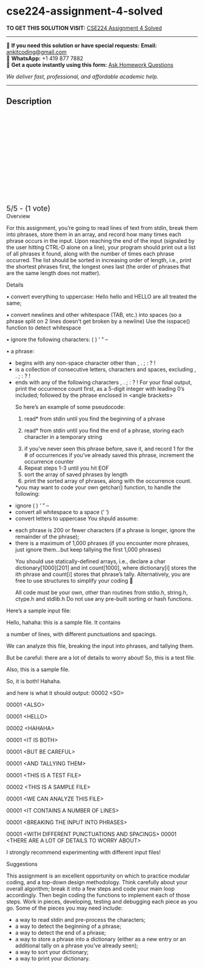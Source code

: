 # cse224-assignment-4-solved
**TO GET THIS SOLUTION VISIT:** [CSE224 Assignment 4 Solved](https://www.ankitcodinghub.com/product/cse224-assignment-4-solved/)


---

📩 **If you need this solution or have special requests:** **Email:** ankitcoding@gmail.com  
📱 **WhatsApp:** +1 419 877 7882  
📄 **Get a quote instantly using this form:** [Ask Homework Questions](https://www.ankitcodinghub.com/services/ask-homework-questions/)

*We deliver fast, professional, and affordable academic help.*

---

<h2>Description</h2>



<div class="kk-star-ratings kksr-auto kksr-align-center kksr-valign-top" data-payload="{&quot;align&quot;:&quot;center&quot;,&quot;id&quot;:&quot;95951&quot;,&quot;slug&quot;:&quot;default&quot;,&quot;valign&quot;:&quot;top&quot;,&quot;ignore&quot;:&quot;&quot;,&quot;reference&quot;:&quot;auto&quot;,&quot;class&quot;:&quot;&quot;,&quot;count&quot;:&quot;1&quot;,&quot;legendonly&quot;:&quot;&quot;,&quot;readonly&quot;:&quot;&quot;,&quot;score&quot;:&quot;5&quot;,&quot;starsonly&quot;:&quot;&quot;,&quot;best&quot;:&quot;5&quot;,&quot;gap&quot;:&quot;4&quot;,&quot;greet&quot;:&quot;Rate this product&quot;,&quot;legend&quot;:&quot;5\/5 - (1 vote)&quot;,&quot;size&quot;:&quot;24&quot;,&quot;title&quot;:&quot;CSE224 Assignment 4 Solved&quot;,&quot;width&quot;:&quot;138&quot;,&quot;_legend&quot;:&quot;{score}\/{best} - ({count} {votes})&quot;,&quot;font_factor&quot;:&quot;1.25&quot;}">

<div class="kksr-stars">

<div class="kksr-stars-inactive">
            <div class="kksr-star" data-star="1" style="padding-right: 4px">


<div class="kksr-icon" style="width: 24px; height: 24px;"></div>
        </div>
            <div class="kksr-star" data-star="2" style="padding-right: 4px">


<div class="kksr-icon" style="width: 24px; height: 24px;"></div>
        </div>
            <div class="kksr-star" data-star="3" style="padding-right: 4px">


<div class="kksr-icon" style="width: 24px; height: 24px;"></div>
        </div>
            <div class="kksr-star" data-star="4" style="padding-right: 4px">


<div class="kksr-icon" style="width: 24px; height: 24px;"></div>
        </div>
            <div class="kksr-star" data-star="5" style="padding-right: 4px">


<div class="kksr-icon" style="width: 24px; height: 24px;"></div>
        </div>
    </div>

<div class="kksr-stars-active" style="width: 138px;">
            <div class="kksr-star" style="padding-right: 4px">


<div class="kksr-icon" style="width: 24px; height: 24px;"></div>
        </div>
            <div class="kksr-star" style="padding-right: 4px">


<div class="kksr-icon" style="width: 24px; height: 24px;"></div>
        </div>
            <div class="kksr-star" style="padding-right: 4px">


<div class="kksr-icon" style="width: 24px; height: 24px;"></div>
        </div>
            <div class="kksr-star" style="padding-right: 4px">


<div class="kksr-icon" style="width: 24px; height: 24px;"></div>
        </div>
            <div class="kksr-star" style="padding-right: 4px">


<div class="kksr-icon" style="width: 24px; height: 24px;"></div>
        </div>
    </div>
</div>


<div class="kksr-legend" style="font-size: 19.2px;">
            5/5 - (1 vote)    </div>
    </div>
<div class="page" title="Page 1">
<div class="layoutArea">
<div class="column">
Overview

For this assignment, you’re going to read lines of text from stdin, break them into phrases, store them in an array, and record how many times each phrase occurs in the input. Upon reaching the end of the input (signaled by the user hitting CTRL-D alone on a line), your program should print out a list of all phrases it found, along with the number of times each phrase occurred. The list should be sorted in increasing order of length, i.e., print the shortest phrases first, the longest ones last (the order of phrases that are the same length does not matter).

Details

• convert everything to uppercase: Hello hello and HELLO are all treated the same;

• convert newlines and other whitespace (TAB, etc.) into spaces (so a phrase split on 2 lines doesn’t get broken by a newline) Use the isspace() function to detect whitespace

• ignore the following characters: ( ) ‘ ” –

• a phrase:

<ul>
<li>begins with any non-space character other than , . ; : ? !</li>
<li>is a collection of consecutive letters, characters and spaces, excluding , . ; : ? !</li>
<li>ends with any of the following characters , . ; : ? !
For your final output, print the occurrence count first, as a 5-digit integer with leading 0’s included; followed by the phrase enclosed in &lt;angle brackets&gt;

So here’s an example of some pseudocode:

1. read* from stdin until you find the beginning of a phrase

2. read* from stdin until you find the end of a phrase, storing each character in a temporary string

<ol start="3">
<li>if you’ve never seen this phrase before, save it, and record 1 for the # of occurrences
if you’ve already saved this phrase, increment the occurrence counter
</li>
<li>Repeat steps 1-3 until you hit EOF</li>
<li>sort the array of saved phrases by length</li>
<li>print the sorted array of phrases, along with the occurrence count.</li>
</ol>
*you may want to code your own getchar() function, to handle the following:
</li>
</ul>
<ul>
<li>ignore ( ) ‘ ” –</li>
<li>convert all whitespace to a space (‘ ‘)</li>
<li>convert letters to uppercase
You shpuld assume:
</li>
</ul>
<ul>
<li>each phrase is 200 or fewer characters (if a phrase is longer, ignore the remainder of the
phrase);
</li>
<li>there is a maximum of 1,000 phrases (if you encounter more phrases, just ignore them…but
keep tallying the first 1,000 phrases)

You should use statically-defined arrays, i.e., declare a char dictionary[1000][201] and int count[1000], where dictionary[i] stores the ith phrase and count[i] stores that phrase’s tally. Alternatively, you are free to use structures to simplify your coding 🙂

All code must be your own, other than routines from stdio.h, string.h, ctype.h and stdlib.h Do not use any pre-built sorting or hash functions.
</li>
</ul>
</div>
</div>
</div>
<div class="page" title="Page 2">
<div class="layoutArea">
<div class="column">
Here’s a sample input file:

Hello, hahaha: this is a sample file. It contains

a number of lines, with different punctuations and spacings.

We can analyze this file, breaking the input into phrases, and tallying them.

But be careful: there are a lot of details to worry about! So, this is a test file.

Also, this is a sample file.

So, it is both! Hahaha.

and here is what it should output: 00002 &lt;SO&gt;

00001 &lt;ALSO&gt;

00001 &lt;HELLO&gt;

00002 &lt;HAHAHA&gt;

00001 &lt;IT IS BOTH&gt;

00001 &lt;BUT BE CAREFUL&gt;

00001 &lt;AND TALLYING THEM&gt;

00001 &lt;THIS IS A TEST FILE&gt;

00002 &lt;THIS IS A SAMPLE FILE&gt;

00001 &lt;WE CAN ANALYZE THIS FILE&gt;

00001 &lt;IT CONTAINS A NUMBER OF LINES&gt;

00001 &lt;BREAKING THE INPUT INTO PHRASES&gt;

00001 &lt;WITH DIFFERENT PUNCTUATIONS AND SPACINGS&gt; 00001 &lt;THERE ARE A LOT OF DETAILS TO WORRY ABOUT&gt;

I strongly recommend experimenting with different input files!

Suggestions

This assignment is an excellent opportunity on which to practice modular coding, and a top-down design methodology. Think carefully about your overall algorithm; break it into a few steps and code your main loop accordingly. Then begin coding the functions to implement each of those steps. Work in pieces, developing, testing and debugging each piece as you go. Some of the pieces you may need include:

<ul>
<li>a way to read stdin and pre-process the characters;</li>
<li>a way to detect the beginning of a phrase;</li>
<li>a way to detect the end of a phrase;</li>
<li>a way to store a phrase into a dictionary (either as a new entry or an additional tally on a
phrase you’ve already seen);
</li>
<li>a way to sort your dictionary;</li>
<li>a way to print your dictionary.</li>
</ul>
</div>
</div>
</div>
